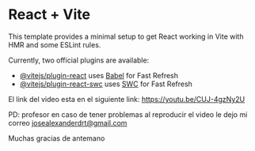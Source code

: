 # React + Vite

This template provides a minimal setup to get React working in Vite with HMR and some ESLint rules.

Currently, two official plugins are available:

- [@vitejs/plugin-react](https://github.com/vitejs/vite-plugin-react/blob/main/packages/plugin-react/README.md) uses [Babel](https://babeljs.io/) for Fast Refresh
- [@vitejs/plugin-react-swc](https://github.com/vitejs/vite-plugin-react-swc) uses [SWC](https://swc.rs/) for Fast Refresh

El link del video esta en el siguiente link:
https://youtu.be/CUJ-4gzNy2U

PD:
profesor en caso de tener problemas al reproducir el video le dejo mi correo
josealexanderdrt@gmail.com 

Muchas gracias de antemano